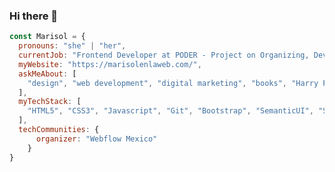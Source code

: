 ### Hi there 👋

<!--
**MarisolenlaWeb/marisolenlaweb** is a ✨ _special_ ✨ repository because its `README.md` (this file) appears on your GitHub profile.

Here are some ideas to get you started:

- 📫 How to reach me:
-->

```javascript
const Marisol = {
  pronouns: "she" | "her",
  currentJob: "Frontend Developer at PODER - Project on Organizing, Development, Education and Research",
  myWebsite: "https://marisolenlaweb.com/",
  askMeAbout: [
    "design", "web development", "digital marketing", "books", "Harry Potter"
  ],
  myTechStack: [
    "HTML5", "CSS3", "Javascript", "Git", "Bootstrap", "SemanticUI", "Stylus", "Express", "Wordpress", "Webflow", "Photoshop", "Illustrator", "Sketch" 
  ],
  techCommunities: {
      organizer: "Webflow Mexico"
    }
}
```
